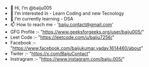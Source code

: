 - 👋 Hi, I’m @baiju005
- 👀 I’m interested in - Learn Coding and new Tecnology
- 🌱 I’m currently learning - DSA
- 📫 How to reach me - 'baiju.contact@gmail.com'
-  GFG Profile :- "https://www.geeksforgeeks.org/user/baiju005/"
-  Leet Code   :- "https://leetcode.com/u/baiju7256/"
-  Facebook    :- "https://www.facebook.com/baijukumar.yadav.1614460/about"
-  Twiter      :- "https://x.com/BaijuContact"
-  Instragram  :- "https://www.instagram.com/baiju.005/"
<!---
baiju005/baiju005 is a ✨ special ✨ repository because its `README.md` (this file) appears on your GitHub profile.
You can click the Preview link to take a look at your changes.
--->
